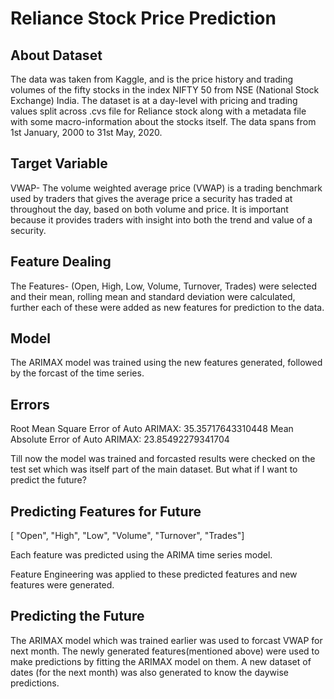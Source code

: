 # Reliance Stock Price Prediction 

## About Dataset

The data was taken from Kaggle, and is the price history and trading volumes of the fifty stocks in the index NIFTY 50 from NSE (National Stock Exchange) India. The dataset is at a day-level with pricing and trading values split across .cvs file for Reliance stock along with a metadata file with some macro-information about the stocks itself. The data spans from 1st January, 2000 to 31st May, 2020.

## Target Variable

VWAP- The volume weighted average price (VWAP) is a trading benchmark used by traders that gives the average price a security has traded at throughout the day, based on both volume and price. It is important because it provides traders with insight into both the trend and value of a security.

## Feature Dealing

The Features- (Open, High, Low, Volume, Turnover, Trades) were selected and their mean, rolling mean and standard deviation were calculated, further each of these were added as new features for prediction to the data.

## Model

The ARIMAX model was trained using the new features generated, followed by the forcast of the time series.

## Errors

Root Mean Square Error of Auto ARIMAX: 35.35717643310448 
Mean Absolute Error of Auto ARIMAX: 23.85492279341704


Till now the model was trained and forcasted results were checked on the test set which was itself part of the main dataset.
But what if I want to predict the future?

## Predicting Features for Future
[ "Open", "High", "Low", "Volume", "Turnover", "Trades"]

Each feature was predicted using the ARIMA time series model. 

Feature Engineering was applied to these predicted features and new features were generated.

## Predicting the Future

The ARIMAX model which was trained earlier was used to forcast VWAP for next month. The newly generated features(mentioned above) were used to make predictions by fitting the ARIMAX model on them. A new dataset of dates (for the next month) was also generated to know the daywise predictions.
